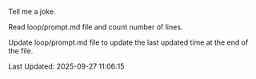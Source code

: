 Tell me a joke.

Read loop/prompt.md file and count number of lines.

Update loop/prompt.md file to update the last updated time at the end of the file.

Last Updated: 2025-09-27 11:06:15